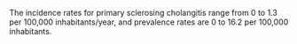 The incidence rates for primary sclerosing cholangitis range from 0 to 1.3 per 100,000 inhabitants/year, and prevalence rates are 0 to 16.2 per 100,000 inhabitants.